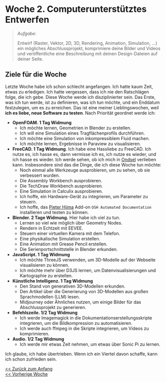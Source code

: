 # Woche 2. Computerunterstütztes Entwerfen

> *Aufgabe:*
>
> Entwirf (Raster, Vektor, 2D, 3D, Rendering, Animation, Simulation, ...) ein mögliches Abschlussprojekt,
komprimiere deine Bilder und Videos und veröffentliche eine Beschreibung mit deinen Design-Dateien auf deiner Seite.

## Ziele für die Woche

Letzte Woche habe ich schon schlecht angefangen. Ich hatte kaum Zeit, etwas zu erledigen. Ich hatte vergessen, dass ich nie den Ratschlägen folge, die ich gebe. Diese Woche werde ich disziplinierter sein. Das Erste, was ich tun werde, ist zu definieren, was ich tun möchte, und ein Enddatum festzulegen, um es zu erreichen. Das ist eine meiner Lieblingswochen, weil **ich es liebe, neue Software zu testen**. Nach Priorität geordnet werde ich:

- **OpenFOAM. 1 Tag Widmung**
  - Ich möchte lernen, Geometrien in Blender zu erstellen.
  - Ich will eine Simulation eines Tragflächenprofils durchführen.
  - Ich möchte eine Simulation von inkompressiblem Fluid machen.
  - Ich möchte lernen, Ergebnisse in Paraview zu visualisieren.
- **FreeCAD. 1 Tag Widmung**. Ich habe eine Hassliebe zu FreeCAD. Ich nutze es, ich hasse es, dann vermisse ich es, ich nutze es wieder, und ich hasse es wieder. Ich werde sehen, ob ich mich in [Ondsel](https://ondsel.com) verlieben kann. Insbesondere sind das die Dinge, die ich diese Woche tun möchte:
  - Noch einmal alle Werkzeuge ausprobieren, um zu sehen, ob sie verbessert wurden.
  - Die Assembly Workbench ausprobieren.
  - Die TechDraw Workbench ausprobieren.
  - Eine Simulation in Calculix ausprobieren.
  - Ich hoffe, ein Hardware-Gerät zu integrieren, um Parameter zu steuern.
  - Ich hoffe, das [Pieter Hijma](https://pieterhijma.net/index.html) Add-on `OSH Automated Documentation` installieren und testen zu können.
- **Blender. 2 Tage Widmung.** Hier habe ich viel zu tun.
  - Lernen so viel wie möglich über Geometry Nodes.
  - Rendern in Echtzeit mit EEVEE.
  - Steuern einer virtuellen Kamera mit dem Telefon.
  - Eine physikalische Simulation erstellen.
  - Eine Animation mit Grease Pencil erstellen.
  - Die Serienportschnittstelle in Blender erkunden.
- **JavaScript. 1 Tag Widmung**
  - Ich möchte ThreeJS verwenden, um 3D-Modelle auf der Webseite visualisieren zu können.
  - Ich möchte mehr über D3JS lernen, um Datenvisualisierungen und Kartographie zu erstellen.
- **Künstliche Intelligenz. 1 Tag Widmung**
  - Den Stand von generativen 3D-Modellen erkunden.
  - Den Artikel über die Generierung von 3D-Modellen aus großen Sprachmodellen (LLM) lesen.
  - Midjourney oder Ähnliches nutzen, um einige Bilder für das Abschlussprojekt zu generieren.
- **Befehlszeile. 1/2 Tag Widmung**
  - Ich werde Imagemagick in die Dokumentationserstellungsskripte integrieren, um die Bildkompression zu automatisieren.
  - Ich werde auch ffmpeg in die Skripte integrieren, um Videos zu komprimieren.
- **Audio. 1/2 Tag Widmung**
  - Ich werde mir etwas Zeit nehmen, um etwas über Sonic Pi zu lernen.

Ich glaube, ich habe übertrieben. Wenn ich ein Viertel davon schaffe, kann ich schon zufrieden sein.

[<< Zurück zum Anfang](index-de.md)  
[<< Vorherige Woche](w01-de.md)  

